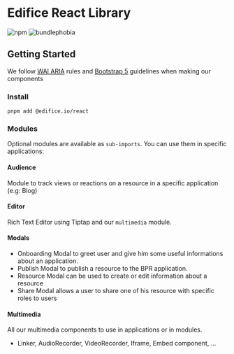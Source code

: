 # Edifice React Library

![npm](https://img.shields.io/npm/v/@edifice.io/react?style=flat-square)
![bundlephobia](https://img.shields.io/bundlephobia/min/@edifice.io/react?style=flat-square)

## Getting Started

We follow [WAI ARIA](https://www.w3.org/WAI/ARIA/apg/patterns/) rules and [Bootstrap 5](https://getbootstrap.com/docs/5.0/components/accordion/) guidelines when making our components

### Install

```
pnpm add @edifice.io/react
```

### Modules

Optional modules are available as `sub-imports`. You can use them in specific applications:

#### Audience

Module to track views or reactions on a resource in a specific application (e.g: Blog)

#### Editor

Rich Text Editor using Tiptap and our `multimedia` module.

#### Modals

- Onboarding Modal to greet user and give him some useful informations about an application.
- Publish Modal to publish a resource to the BPR application.
- Resource Modal can be used to create or edit information about a resource
- Share Modal allows a user to share one of his resource with specific roles to users

#### Multimedia

All our multimedia components to use in applications or in modules.

- Linker, AudioRecorder, VideoRecorder, Iframe, Embed component, ...
